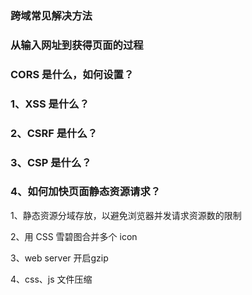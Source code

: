 
### 跨域常见解决方法

### 从输入网址到获得页面的过程

### CORS 是什么，如何设置？

### 1、XSS 是什么？

### 2、CSRF 是什么？

### 3、CSP 是什么？

### 4、如何加快页面静态资源请求？

1、静态资源分域存放，以避免浏览器并发请求资源数的限制

2、用 CSS 雪碧图合并多个 icon

3、web server 开启gzip

4、css、js 文件压缩